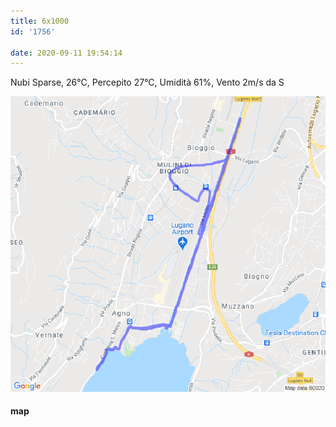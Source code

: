 ```yaml
---
title: 6x1000
id: '1756'

date: 2020-09-11 19:54:14
---
```


Nubi Sparse, 26°C, Percepito 27°C, Umidità 61%, Vento 2m/s da S

![image](/images/2021/08/20200911-activity-map.png)

#### map
